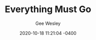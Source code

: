 ---
layout: post

title:  "Everything Must Go"
author: Gee Wesley
date:   2020-10-18 11:21:04 -0400

about_author: Lorem ipsum dolor sit amet, consectetur adipiscing elit, sed do eiusmod tempor incididunt ut labore et dolore magna aliqua. Ut enim ad minim veniam, quis nostrud exercitation ullamco laboris nisi ut aliquip ex ea commodo consequat.

how_we_met: Lorem ipsum dolor sit amet, consectetur adipiscing elit, sed do eiusmod tempor incididunt ut labore et dolore magna aliqua. Ut enim ad minim veniam, quis nostrud exercitation ullamco laboris nisi ut aliquip ex ea commodo consequat.

email: gee@email.com

---